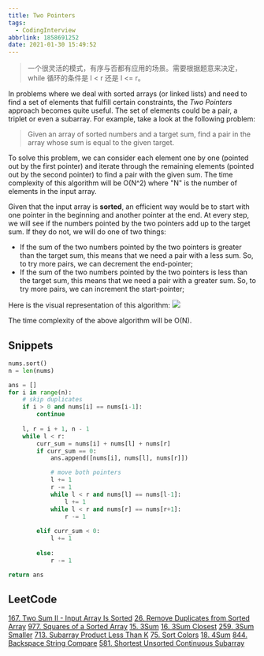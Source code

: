 ```yaml
---
title: Two Pointers
tags:
  - CodingInterview
abbrlink: 1858691252
date: 2021-01-30 15:49:52
---
```

> 一个很灵活的模式，有序与否都有应用的场景。需要根据题意来决定，while 循环的条件是 l < r 还是 l <= r。

In problems where we deal with sorted arrays (or linked lists) and need to find a set of elements that fulfill certain constraints, the _Two Pointers_ approach becomes quite useful. The set of elements could be a pair, a triplet or even a subarray. For example, take a look at the following problem:
> Given an array of sorted numbers and a target sum, find a pair in the array whose sum is equal to the given target.

To solve this problem, we can consider each element one by one (pointed out by the first pointer) and iterate through the remaining elements (pointed out by the second pointer) to find a pair with the given sum. The time complexity of this algorithm will be O(N^2) where "N" is the number of elements in the input array.

Given that the input array is **sorted**, an efficient way would be to start with one pointer in the beginning and another pointer at the end. At every step, we will see if the numbers pointed by the two pointers add up to the target sum. If they do not, we will do one of two things:
- If the sum of the two numbers pointed by the two pointers is greater than the target sum, this means that we need a pair with a less sum. So, to try more pairs, we can decrement the end-pointer;
- If the sum of the two numbers pointed by the two pointers is less than the target sum, this means that we need a pair with a greater sum. So, to try more pairs, we can increment the start-pointer;

<!--more-->
Here is the visual representation of this algorithm:
![](https://raw.githubusercontent.com/necusjz/p/master/CodingInterview/educative/02.png)

The time complexity of the above algorithm will be O(N).

## Snippets
```python
nums.sort()
n = len(nums)

ans = []
for i in range(n):
    # skip duplicates
    if i > 0 and nums[i] == nums[i-1]:
        continue
    
    l, r = i + 1, n - 1
    while l < r:
        curr_sum = nums[i] + nums[l] + nums[r]
        if curr_sum == 0:
            ans.append([nums[i], nums[l], nums[r]])

            # move both pointers
            l += 1
            r -= 1
            while l < r and nums[l] == nums[l-1]:
                l += 1
            while l < r and nums[r] == nums[r+1]:
                r -= 1
     
        elif curr_sum < 0:
            l += 1
        
        else:
            r -= 1

return ans
```

## LeetCode
[167. Two Sum II - Input Array Is Sorted](https://leetcode.com/problems/two-sum-ii-input-array-is-sorted/)
[26. Remove Duplicates from Sorted Array](https://leetcode.com/problems/remove-duplicates-from-sorted-array/)
[977. Squares of a Sorted Array](https://leetcode.com/problems/squares-of-a-sorted-array/)
[15. 3Sum](https://leetcode.com/problems/3sum/)
[16. 3Sum Closest](https://leetcode.com/problems/3sum-closest/)
[259. 3Sum Smaller](https://leetcode.com/problems/3sum-smaller/)
[713. Subarray Product Less Than K](https://leetcode.com/problems/subarray-product-less-than-k/)
[75. Sort Colors](https://leetcode.com/problems/sort-colors/)
[18. 4Sum](https://leetcode.com/problems/4sum/)
[844. Backspace String Compare](https://leetcode.com/problems/backspace-string-compare/)
[581. Shortest Unsorted Continuous Subarray](https://leetcode.com/problems/shortest-unsorted-continuous-subarray/)
